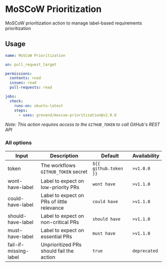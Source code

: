 # MoSCoW Prioritization

MoSCoW prioritization action to manage label-based requirements prioritization

## Usage

```yml
name: MoSCoW Prioritization

on: pull_request_target

permissions:
  contents: read
  issues: read
  pull-requests: read

jobs:
  check:
    runs-on: ubuntu-latest
    steps:
      - uses: grevend/moscow-prioritization@v2.0.0
```

_Note: This action requires access to the `GITHUB_TOKEN` to call GitHub's REST API_

### All options

Input | Description | Default | Availability
--- | --- | --- | ---
token | The workflows `GITHUB_TOKEN` secret | `${{ github.token }}` | `>v1.0.0`
wont-have-label | Label to expect on low-priority PRs | `wont have` | `>v1.1.0`
could-have-label | Label to expect on PRs of little relevance | `could have` | `>v1.1.0`
should-have-label | Label to expect on non-critical PRs | `should have` | `>v1.1.0`
must-have-label | Label to expect on essential PRs | `must have` | `>v1.1.0`
fail-if-missing-label | Unprioritized PRs should fail the action | `true` | `deprecated`